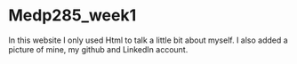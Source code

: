 # Medp285_week1
In this  website I only used Html to talk a little bit about myself. I also added a picture of mine, my github and LinkedIn account.
